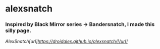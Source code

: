 # alexsnatch

### Inspired by Black Mirror series -> Bandersnatch, I made this silly page.

_AlexSnatch[url]https://droidalex.github.io/alexsnatch/[/url]_
